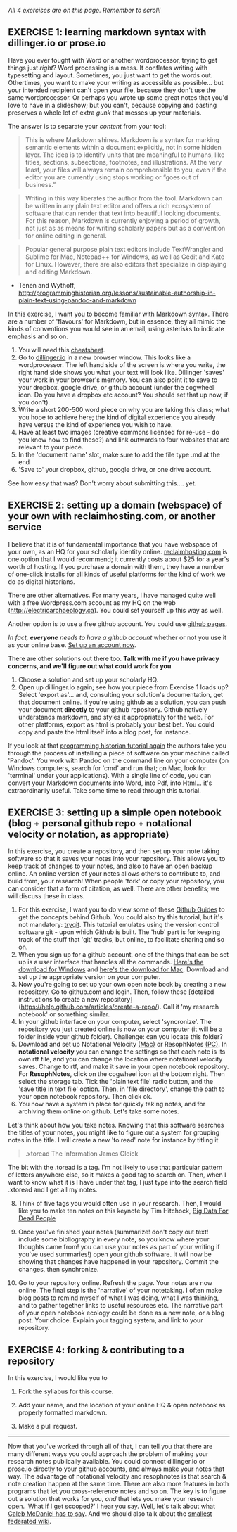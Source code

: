 _All 4 exercises are on this page. Remember to scroll!_

## EXERCISE 1: learning markdown syntax with dillinger.io or prose.io

Have you ever fought with Word or another wordprocessor, trying to get things just _right_? Word processing is a mess. It conflates writing with typesetting and layout. Sometimes, you just want to get the words out. Othertimes, you want to make your writing as accessible as possible... but your intended recipient can't open your file, because they don't use the same wordprocessor. Or perhaps you wrote up some great notes that you'd love to have in a slideshow; but you can't, because copying and pasting preserves a whole lot of extra _gunk_ that messes up your materials.

The answer is to separate your _content_ from your tool:

> This is where Markdown shines. Markdown is a syntax for marking semantic elements within a document explicitly, not in some hidden layer. The idea is to identify units that are meaningful to humans, like titles, sections, subsections, footnotes, and illustrations. At the very least, your files will always remain comprehensible to you, even if the editor you are currently using stops working or “goes out of business.”

> Writing in this way liberates the author from the tool. Markdown can be written in any plain text editor and offers a rich ecosystem of software that can render that text into beautiful looking documents. For this reason, Markdown is currently enjoying a period of growth, not just as as means for writing scholarly papers but as a convention for online editing in general.

> Popular general purpose plain text editors include TextWrangler and Sublime for Mac, Notepad++ for Windows, as well as Gedit and Kate for Linux. However, there are also editors that specialize in displaying and editing Markdown.

- Tenen and Wythoff, http://programminghistorian.org/lessons/sustainable-authorship-in-plain-text-using-pandoc-and-markdown

In this exercise, I want you to become familiar with Markdown syntax. There are a number of 'flavours' for Markdown, but in essence, they all mimic the kinds of conventions you would see in an email, using asterisks to indicate emphasis and so on. 

1. You will need this [cheatsheet](https://github.com/adam-p/markdown-here/wiki/Markdown-Cheatsheet). 
2. Go to [dillinger.io](http://dillinger.io) in a new browser window. This looks like a wordprocessor. The left hand side of the screen is where you write, the right hand side shows you what your text will look like. Dillinger 'saves' your work in your browser's memory. You can also point it to save to your dropbox, google drive, or github account (under the cogwheel icon. Do you have a dropbox etc account? You should set that up now, if you don't).
3. Write a short 200-500 word piece on why you are taking this class; what you hope to achieve here; the kind of digital experience you already have versus the kind of experience you wish to have.
4. Have at least two images (creative commons licensed for re-use - do you know how to find these?) and link outwards to four websites that are relevant to your piece.
5. In the 'document name' slot, make sure to add the file type .md at the end
6. 'Save to' your dropbox, github, google drive, or one drive account.

See how easy that was? Don't worry about submitting this.... yet.


## EXERCISE 2: setting up a domain (webspace) of your own with reclaimhosting.com, or another service

I believe that it is of fundamental importance that you have webspace of your own, as an HQ for your scholarly identity online. [reclaimhosting.com](http://reclaimhosting.com) is one option that I would recommend; it currently costs about $25 for a year's worth of hosting. If you purchase a domain with them, they have a number of one-click installs for all kinds of useful platforms for the kind of work we do as digital historians.

There are other alternatives. For many years, I have managed quite well with a free Wordpress.com account as my HQ on the web (http://electricarchaeology.ca). You could set yourself up this way as well. 

Another option is to use a free github account. You could use [github pages](https://pages.github.com/). 

*In fact, **everyone** needs to have a github account* whether or not you use it as your online base. [Set up an account now](http://github.com/join). 

There are other solutions out there too. **Talk with me if you have privacy concerns, and we'll figure out what could work for you** 

1. Choose a solution and set up your scholarly HQ. 
2. Open up dillinger.io again; see how your piece from Exercise 1 loads up? Select 'export as'... and, consulting your solution's documentation, get that document online. If you're using github as a solution, you can push your document **directly** to your github repository. Github natively understands markdown, and styles it appropriately for the web. For other platforms, export as html is probably your best bet. You could copy and paste the html itself into a blog post, for instance.

If you look at that [programming historian tutorial again](http://programminghistorian.org/lessons/sustainable-authorship-in-plain-text-using-pandoc-and-markdown) the authors take you through the process of installing a piece of software on your machine called 'Pandoc'. You work with Pandoc on the command line on your computer (on Windows computers, search for 'cmd' and run that; on Mac, look for 'terminal' under your applications). With a single line of code, you can convert your Markdown documents into Word, into Pdf, into Html... it's extraordinarily useful. Take some time to read through this tutorial. 

## EXERCISE 3: setting up a simple open notebook (blog + personal github repo + notational velocity or notation, as appropriate)

In this exercise, you create a repository, and then set up your note taking software so that it saves your notes into your repository. This allows you to keep track of changes to your notes, and also to have an open backup online. An online version of your notes allows others to contribute to, and build from, your research! When people 'fork' or copy your repository, you can consider that a form of citation, as well. There are other benefits; we will discuss these in class.

1. For this exercise, I want you to do view some of these [Github Guides](https://guides.github.com/) to get the concepts behind Github. You could also try this tutorial, but it's not mandatory: [trygit](https://try.github.io/levels/1/challenges/1). This tutorial emulates using the version control software git - upon which Github is built. The 'hub' part is for keeping track of the stuff that 'git' tracks, but online, to facilitate sharing and so on. 
2. When you sign up for a github account, one of the things that can be set up is a user interface that handles all the commands. [Here's the download for Windows](https://windows.github.com/) and [here's the download for Mac](https://mac.github.com/). Download and set up the appropriate version on your computer.
3. Now you're going to set up your own open note book by creating a new repository. Go to github.com and login. Then, follow these [detailed instructions to create a new repository] (https://help.github.com/articles/create-a-repo/). Call it 'my research notebook' or something similar. 
4. In your github interface on your computer, select 'syncronize'. The repository you just created online is now on your computer (it will be a folder inside your github folder). Challenge: can you locate this folder?
5. Download and set up Notational Velocity [(Mac)](http://notational.net/) or ResophNotes [(PC)](http://resoph.com/ResophNotes/Welcome.html). In **notational velocity** you can change the settings so that each note is its own rtf file, and you can change the location where notational velocity saves. Change to rtf, and make it save in your open notebook repository. For **ResophNotes**, click on the cogwheel icon at the bottom right. Then select the storage tab. Tick the 'plain text file' radio button, and the 'save title in text file' option. Then, in 'file directory', change the path to your open notebook repository. Then click ok.
6. You now have a system in place for quickly taking notes, and for archiving them online on github. Let's take some notes.

Let's think about how you take notes. Knowing that this software searches the titles of your notes, you might like to figure out a system for grouping notes in the title. I will create a new 'to read' note for instance by titling it 
  
  > .xtoread The Information James Gleick 

The bit with the .toread is a tag. I'm not likely to use that particular pattern of letters anywhere else, so it makes a good tag to search on. Then, when I want to know what it is I have under that tag, I just type into the search field .xtoread and I get all my notes. 

8. Think of five tags you would often use in your research. Then, I would like you to make ten notes on this keynote by Tim Hitchock, [Big Data For Dead People](http://historyonics.blogspot.ca/2013/12/big-data-for-dead-people-digital.html) 

9. Once you've finished your notes (summarize! don't copy out text! include some bibliography in every note, so you know where your thoughts came from! you can use your notes as part of your writing if you've used summaries!) open your github software. It will now be showing that changes have happened in your repository. Commit the changes, then synchronize.

10. Go to your repository online. Refresh the page. Your notes are now online. The final step is the 'narrative' of your notetaking. I often make blog posts to remind myself of what I was doing, what I was thinking, and to gather together links to useful resources etc. The narrative part of your open notebook ecology could be done as a new note, or a blog post. Your choice. Explain your tagging system, and link to your repository.


## EXERCISE 4: forking & contributing to a repository 
In this exercise, I would like you to 

1. Fork the syllabus for this course.

2. Add your name, and the location of your online HQ & open notebook as properly formatted markdown.

3. Make a pull request.


-----

Now that you've worked through all of that, I can tell you that there are many different ways you could approach the problem of making your research notes publically available. You could connect dillinger.io or prose.io directly to your github accounts, and always make your notes that way. The advantage of notational velocity and resophnotes is that search & note creation happen at the same time. There are also more features in both programs that let you cross-reference notes and so on. The key is to figure out a solution that works for you, *and* that lets you make your research open. 'What if I get scooped?' I hear you say. Well, let's talk about what [Caleb McDaniel has to say](http://wcm1.web.rice.edu/open-notebook-history.html). And we should also talk about the [smallest federated wiki](http://hapgood.us/2014/11/06/federated-education-new-directions-in-digital-collaboration/).
